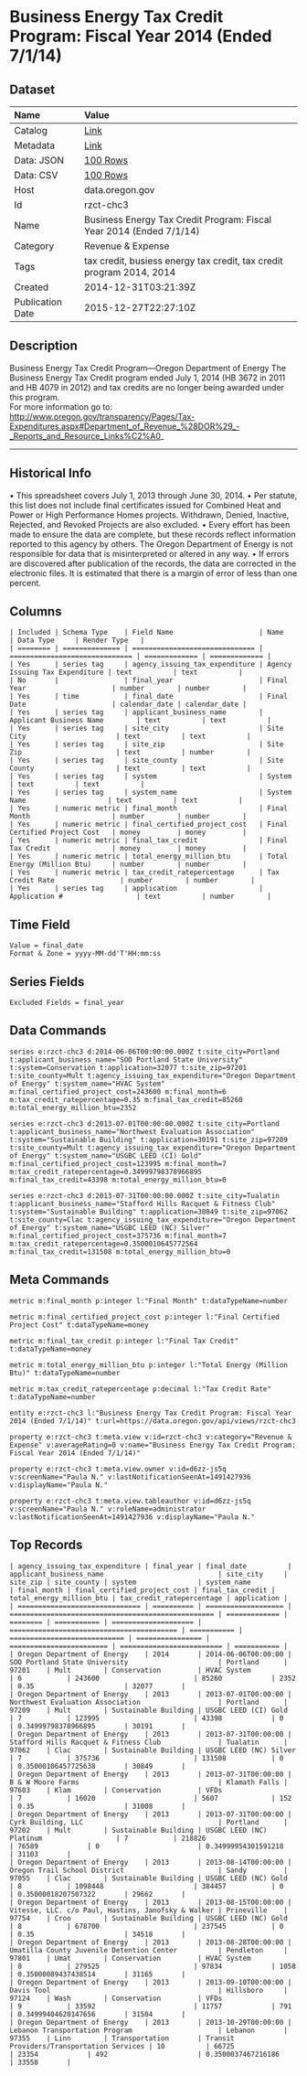 # Business Energy Tax Credit Program: Fiscal Year 2014 (Ended 7/1/14)

## Dataset

| Name | Value |
| :--- | :---- |
| Catalog | [Link](https://catalog.data.gov/dataset/business-energy-tax-credit-program-fiscal-year-2014-0e49c) |
| Metadata | [Link](https://data.oregon.gov/api/views/rzct-chc3) |
| Data: JSON | [100 Rows](https://data.oregon.gov/api/views/rzct-chc3/rows.json?max_rows=100) |
| Data: CSV | [100 Rows](https://data.oregon.gov/api/views/rzct-chc3/rows.csv?max_rows=100) |
| Host | data.oregon.gov |
| Id | rzct-chc3 |
| Name | Business Energy Tax Credit Program: Fiscal Year 2014 (Ended 7/1/14) |
| Category | Revenue & Expense |
| Tags | tax credit, busiess energy tax credit, tax credit program 2014, 2014 |
| Created | 2014-12-31T03:21:39Z |
| Publication Date | 2015-12-27T22:27:10Z |

## Description

Business Energy Tax Credit Program—Oregon Department of Energy  The Business Energy Tax Credit program ended July 1, 2014  (HB 3672 in 2011 and HB 4079 in 2012) and tax credits are no longer being awarded under this program.  
For more information go to: http://www.oregon.gov/transparency/Pages/Tax-Expenditures.aspx#Department_of_Revenue_%28DOR%29_-_Reports_and_Resource_Links%C2%A0_

------------------
Historical Info
--------------------
•	This spreadsheet covers July 1, 2013 through June 30, 2014.
•	Per statute, this list does not include final certificates issued for Combined Heat and Power or High Performance Homes projects. Withdrawn, Denied, Inactive, Rejected, and Revoked Projects are also excluded.
•	Every effort has been made to ensure the data are complete, but these records reflect information reported to this agency by others. The Oregon Department of Energy is not responsible for data that is misinterpreted or altered in any way.
•	If errors are discovered after publication of the records, the data are corrected in the electronic files.  It is estimated that there is a margin of error of less than one percent.

## Columns

```ls
| Included | Schema Type    | Field Name                     | Name                           | Data Type     | Render Type   |
| ======== | ============== | ============================== | ============================== | ============= | ============= |
| Yes      | series tag     | agency_issuing_tax_expenditure | Agency Issuing Tax Expenditure | text          | text          |
| No       |                | final_year                     | Final Year                     | number        | number        |
| Yes      | time           | final_date                     | Final Date                     | calendar_date | calendar_date |
| Yes      | series tag     | applicant_business_name        | Applicant Business Name        | text          | text          |
| Yes      | series tag     | site_city                      | Site City                      | text          | text          |
| Yes      | series tag     | site_zip                       | Site Zip                       | text          | number        |
| Yes      | series tag     | site_county                    | Site County                    | text          | text          |
| Yes      | series tag     | system                         | System                         | text          | text          |
| Yes      | series tag     | system_name                    | System Name                    | text          | text          |
| Yes      | numeric metric | final_month                    | Final Month                    | number        | number        |
| Yes      | numeric metric | final_certified_project_cost   | Final Certified Project Cost   | money         | money         |
| Yes      | numeric metric | final_tax_credit               | Final Tax Credit               | money         | money         |
| Yes      | numeric metric | total_energy_million_btu       | Total Energy (Million Btu)     | number        | number        |
| Yes      | numeric metric | tax_credit_ratepercentage      | Tax Credit Rate                | number        | number        |
| Yes      | series tag     | application                    | Application #                  | text          | number        |
```

## Time Field

```ls
Value = final_date
Format & Zone = yyyy-MM-dd'T'HH:mm:ss
```

## Series Fields

```ls
Excluded Fields = final_year
```

## Data Commands

```ls
series e:rzct-chc3 d:2014-06-06T00:00:00.000Z t:site_city=Portland t:applicant_business_name="SOO Portland State University" t:system=Conservation t:application=32077 t:site_zip=97201 t:site_county=Mult t:agency_issuing_tax_expenditure="Oregon Department of Energy" t:system_name="HVAC System" m:final_certified_project_cost=243600 m:final_month=6 m:tax_credit_ratepercentage=0.35 m:final_tax_credit=85260 m:total_energy_million_btu=2352

series e:rzct-chc3 d:2013-07-01T00:00:00.000Z t:site_city=Portland t:applicant_business_name="Northwest Evaluation Association" t:system="Sustainable Building" t:application=30191 t:site_zip=97209 t:site_county=Mult t:agency_issuing_tax_expenditure="Oregon Department of Energy" t:system_name="USGBC LEED (CI) Gold" m:final_certified_project_cost=123995 m:final_month=7 m:tax_credit_ratepercentage=0.34999798378966895 m:final_tax_credit=43398 m:total_energy_million_btu=0

series e:rzct-chc3 d:2013-07-31T00:00:00.000Z t:site_city=Tualatin t:applicant_business_name="Stafford Hills Racquet & Fitness Club" t:system="Sustainable Building" t:application=30849 t:site_zip=97062 t:site_county=Clac t:agency_issuing_tax_expenditure="Oregon Department of Energy" t:system_name="USGBC LEED (NC) Silver" m:final_certified_project_cost=375736 m:final_month=7 m:tax_credit_ratepercentage=0.3500010645772564 m:final_tax_credit=131508 m:total_energy_million_btu=0
```

## Meta Commands

```ls
metric m:final_month p:integer l:"Final Month" t:dataTypeName=number

metric m:final_certified_project_cost p:integer l:"Final Certified Project Cost" t:dataTypeName=money

metric m:final_tax_credit p:integer l:"Final Tax Credit" t:dataTypeName=money

metric m:total_energy_million_btu p:integer l:"Total Energy (Million Btu)" t:dataTypeName=number

metric m:tax_credit_ratepercentage p:decimal l:"Tax Credit Rate" t:dataTypeName=number

entity e:rzct-chc3 l:"Business Energy Tax Credit Program: Fiscal Year 2014 (Ended 7/1/14)" t:url=https://data.oregon.gov/api/views/rzct-chc3

property e:rzct-chc3 t:meta.view v:id=rzct-chc3 v:category="Revenue & Expense" v:averageRating=0 v:name="Business Energy Tax Credit Program: Fiscal Year 2014 (Ended 7/1/14)"

property e:rzct-chc3 t:meta.view.owner v:id=d6zz-js5q v:screenName="Paula N." v:lastNotificationSeenAt=1491427936 v:displayName="Paula N."

property e:rzct-chc3 t:meta.view.tableauthor v:id=d6zz-js5q v:screenName="Paula N." v:roleName=administrator v:lastNotificationSeenAt=1491427936 v:displayName="Paula N."
```

## Top Records

```ls
| agency_issuing_tax_expenditure | final_year | final_date          | applicant_business_name                            | site_city     | site_zip | site_county | system               | system_name                               | final_month | final_certified_project_cost | final_tax_credit | total_energy_million_btu | tax_credit_ratepercentage | application | 
| ============================== | ========== | =================== | ================================================== | ============= | ======== | =========== | ==================== | ========================================= | =========== | ============================ | ================ | ======================== | ========================= | =========== | 
| Oregon Department of Energy    | 2014       | 2014-06-06T00:00:00 | SOO Portland State University                      | Portland      | 97201    | Mult        | Conservation         | HVAC System                               | 6           | 243600                       | 85260            | 2352                     | 0.35                      | 32077       | 
| Oregon Department of Energy    | 2013       | 2013-07-01T00:00:00 | Northwest Evaluation Association                   | Portland      | 97209    | Mult        | Sustainable Building | USGBC LEED (CI) Gold                      | 7           | 123995                       | 43398            | 0                        | 0.34999798378966895       | 30191       | 
| Oregon Department of Energy    | 2013       | 2013-07-31T00:00:00 | Stafford Hills Racquet & Fitness Club              | Tualatin      | 97062    | Clac        | Sustainable Building | USGBC LEED (NC) Silver                    | 7           | 375736                       | 131508           | 0                        | 0.35000106457725638       | 30849       | 
| Oregon Department of Energy    | 2013       | 2013-07-31T00:00:00 | B & W Moore Farms                                  | Klamath Falls | 97603    | Klam        | Conservation         | VFDs                                      | 7           | 16020                        | 5607             | 152                      | 0.35                      | 31008       | 
| Oregon Department of Energy    | 2013       | 2013-07-31T00:00:00 | Cyrk Building, LLC                                 | Portland      | 97202    | Mult        | Sustainable Building | USGBC LEED (NC) Platinum                  | 7           | 218826                       | 76589            | 0                        | 0.34999954301591218       | 31103       | 
| Oregon Department of Energy    | 2013       | 2013-08-14T00:00:00 | Oregon Trail School District                       | Sandy         | 97055    | Clac        | Sustainable Building | USGBC LEED (NC) Gold                      | 8           | 1098448                      | 384457           | 0                        | 0.35000018207507322       | 29662       | 
| Oregon Department of Energy    | 2013       | 2013-08-15T00:00:00 | Vitesse, LLC. c/o Paul, Hastins, Janofsky & Walker | Prineville    | 97754    | Croo        | Sustainable Building | USGBC LEED (NC) Gold                      | 8           | 678700                       | 237545           | 0                        | 0.35                      | 34518       | 
| Oregon Department of Energy    | 2013       | 2013-08-28T00:00:00 | Umatilla County Juvenile Detention Center          | Pendleton     | 97801    | Umat        | Conservation         | HVAC System                               | 8           | 279525                       | 97834            | 1058                     | 0.35000089437438514       | 31165       | 
| Oregon Department of Energy    | 2013       | 2013-09-10T00:00:00 | Davis Tool                                         | Hillsboro     | 97124    | Wash        | Conservation         | VFDs                                      | 9           | 33592                        | 11757            | 791                      | 0.34999404620147656       | 31504       | 
| Oregon Department of Energy    | 2013       | 2013-10-29T00:00:00 | Lebanon Transportation Program                     | Lebanon       | 97355    | Linn        | Transportation       | Transit Providers/Transportation Services | 10          | 66725                        | 23354            | 492                      | 0.3500037467216186        | 33558       | 
```